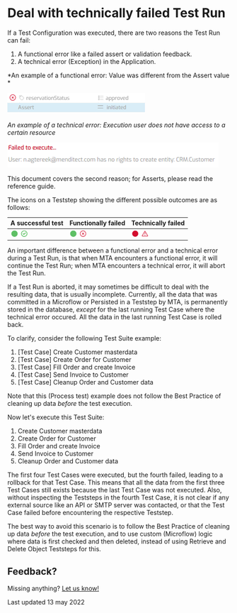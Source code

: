 # Deal with technically failed Test Run

If a Test Configuration was executed, there are two reasons the Test Run can fail:
1. A functional error like a failed assert or validation feedback.
2. A technical error (Exception) in the Application. 

*An example of a functional error: Value was different from the Assert value *

![A functional error](images/func-error-example.png)

*An example of a technical error: Execution user does not have access to a certain resource*

![A technical error](images/tech-error-example.png)

This document covers the second reason; for Asserts, please read the reference guide.

The icons on a Teststep showing the different possible outcomes are as follows:

| A successful test | Functionally failed | Technically failed |
| --------- | --------- | --------- | 
| ![A successful test](images/success.png)  | ![Functionally failed](images/func-failed.png)  | ![Technically failed](images/tech-failed.png)   |

An important difference between a functional error and a technical error during a Test Run, is that when MTA encounters a functional error, it will continue the Test Run; when MTA encounters a technical error, it will abort the Test Run.

If a Test Run is aborted, it may sometimes be difficult to deal with the resulting data, that is usually incomplete. Currently, all the data that was 
committed in a Microflow or Persisted in a Teststep by MTA, is permanently stored in the database, *except* for the last running Test Case where the technical error occured. All the data in the last running Test Case is rolled back. 

To clarify, consider the following Test Suite example:

1. [Test Case] Create Customer masterdata
2. [Test Case] Create Order for Customer
3. [Test Case] Fill Order and create Invoice
4. [Test Case] Send Invoice to Customer
5. [Test Case] Cleanup Order and Customer data

Note that this (Process test) example does not follow the Best Practice of cleaning up data *before* the test execution.

Now let's execute this Test Suite:

1. <font color="green"><i class="fas fa-check"></i></font> Create Customer masterdata
2. <font color="green"><i class="fas fa-check"></i></font> Create Order for Customer
3. <font color="green"><i class="fas fa-check"></i></font> Fill Order and create Invoice
4. <font color="red"><i class="fas fa-times"></i></font> Send Invoice to Customer
5. Cleanup Order and Customer data

The first four Test Cases were executed, but the fourth failed, leading to a rollback for that Test Case. This means that all the data from the first three Test Cases still exists because the last Test Case was not executed. Also, without inspecting the Teststeps in the fourth Test Case, it is not clear if any external source like an API or SMTP server was contacted, or that the Test Case failed before encountering the respective Teststep.

The best way to avoid this scenario is to follow the Best Practice of cleaning up data *before* the test execution, and to use custom (Microflow) logic where data is first checked and then deleted, instead of using Retrieve and Delete Object Teststeps for this.

## Feedback?
Missing anything? [Let us know!](mailto:support@menditect.com)

Last updated 13 may 2022
